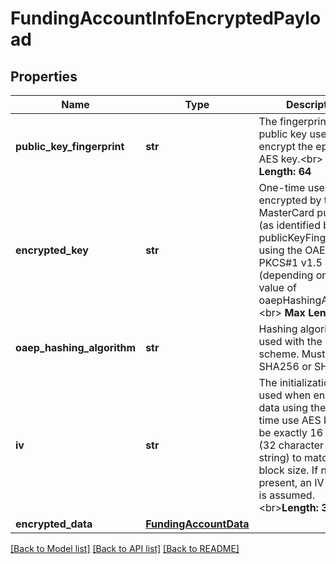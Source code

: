 # FundingAccountInfoEncryptedPayload

## Properties
Name | Type | Description | Notes
------------ | ------------- | ------------- | -------------
**public_key_fingerprint** | **str** | The fingerprint of the public key used to encrypt the ephemeral AES key.&lt;br&gt; __Max Length: 64__  | [optional] 
**encrypted_key** | **str** | One-time use AES key encrypted by the MasterCard public key (as identified by publicKeyFingerprint) using the OAEP or PKCS#1 v1.5 scheme (depending on the value of oaepHashingAlgorithm. &lt;br&gt; __Max Length: 512__  | [optional] 
**oaep_hashing_algorithm** | **str** | Hashing algorithm used with the OAEP scheme. Must be either SHA256 or SHA512.  | [optional] 
**iv** | **str** | The initialization vector used when encrypting data using the one-time use AES key. Must be exactly 16 bytes (32 character hex string) to match the block size. If not present, an IV of zero is assumed.  &lt;br&gt;__Length: 32__  | [optional] 
**encrypted_data** | [**FundingAccountData**](FundingAccountData.md) |  | [optional] 

[[Back to Model list]](../README.md#documentation-for-models) [[Back to API list]](../README.md#documentation-for-api-endpoints) [[Back to README]](../README.md)


